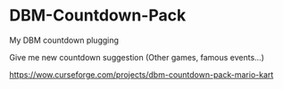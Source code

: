# DBM-Countdown-Pack

My DBM countdown plugging

Give me new countdown suggestion (Other games, famous events...)

https://wow.curseforge.com/projects/dbm-countdown-pack-mario-kart
